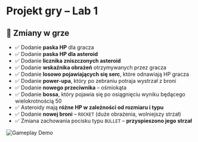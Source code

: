 
# Projekt gry – Lab 1

## 🔄 Zmiany w grze

- ✅ Dodanie **paska HP** dla gracza
- ✅ Dodanie **paska HP dla asteroid**
- ✅ Dodanie **licznika zniszczonych asteroid**
- ✅ Dodanie **wskaźnika obrażeń** otrzymywanych przez gracza
- ✅ Dodanie **losowo pojawiających się serc**, które odnawiają HP gracza
- ✅ Dodanie **power-upa**, który po zebraniu potraja wystrzał z broni
- ✅ Dodanie **nowego przeciwnika** – ośmiokąta
- ✅ Dodanie **bossa**, który pojawia się po osiągnięciu wyniku będącego wielokrotnością 50
- ✅ Asteroidy mają **różne HP w zależności od rozmiaru i typu**
- ✅ Dodanie **nowej broni** – `ROCKET` (duże obrażenia, wolniejszy strzał)
- ✅ Zmiana zachowania pocisku typu `BULLET` – **przyspieszono jego strzał**


![Gameplay Demo](results/lab1.gif)

